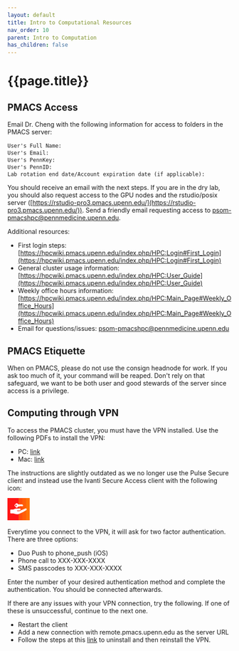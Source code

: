 ```yaml
---
layout: default
title: Intro to Computational Resources
nav_order: 10
parent: Intro to Computation
has_children: false
---
```


# {{page.title}}

## PMACS Access

Email Dr. Cheng with the following information for access to folders in the PMACS server:

    User's Full Name: 
    User's Email: 
    User's PennKey: 
    User's PennID: 
    Lab rotation end date/Account expiration date (if applicable):

You should receive an email with the next steps. If you are in the dry lab, you should also request access to the GPU nodes and the rstudio/posix server ([https://rstudio-pro3.pmacs.upenn.edu/](https://rstudio-pro3.pmacs.upenn.edu/)). Send a friendly email requesting access to [psom-pmacshpc@pennmedicine.upenn.edu](psom-pmacshpc@pennmedicine.upenn.edu).

Additional resources:
* First login steps: [https://hpcwiki.pmacs.upenn.edu/index.php/HPC:Login#First_Login](https://hpcwiki.pmacs.upenn.edu/index.php/HPC:Login#First_Login)
* General cluster usage information: [https://hpcwiki.pmacs.upenn.edu/index.php/HPC:User_Guide](https://hpcwiki.pmacs.upenn.edu/index.php/HPC:User_Guide)
* Weekly office hours information: [https://hpcwiki.pmacs.upenn.edu/index.php/HPC:Main_Page#Weekly_Office_Hours](https://hpcwiki.pmacs.upenn.edu/index.php/HPC:Main_Page#Weekly_Office_Hours)
* Email for questions/issues: [psom-pmacshpc@pennmedicine.upenn.edu](psom-pmacshpc@pennmedicine.upenn.edu)

## PMACS Etiquette

When on PMACS, please do not use the consign headnode for work. If you ask too much of it, your command will be reaped. Don't rely on that safeguard, we want to be both user and good stewards of the server since access is a privilege.

## Computing through VPN

To access the PMACS cluster, you must have the VPN installed. Use the following PDFs to install the VPN:

* PC: [link](https://www.med.upenn.edu/pmacs/assets/user-content/documents/pmacs-vpn-windows-automated-install-and-configuration-(preferred).pdf)
* Mac: [link](https://www.med.upenn.edu/pmacs/assets/user-content/documents/pmacs-vpn-mac-os-automated-install-and-configuration-(preferred).pdf)

The instructions are slightly outdated as we no longer use the Pulse Secure client and instead use the Ivanti Secure Access client with the following icon:

<img src="/assets/images/IvantiSecureAccessIcon.webp" alt="drawing" width="50"/>

Everytime you connect to the VPN, it will ask for two factor authentication. There are three options:

* Duo Push to phone_push (iOS)
* Phone call to XXX-XXX-XXXX
* SMS passcodes to XXX-XXX-XXXX

Enter the number of your desired authentication method and complete the authentication. You should be connected afterwards. 

If there are any issues with your VPN connection, try the following. If one of these is unsuccessful, continue to the next one.

* Restart the client
* Add a new connection with remote.pmacs.upenn.edu as the server URL
* Follow the steps at this [link](https://forums.ivanti.com/s/article/Deep-Clean-Procedure-for-Windows-and-MAC?language=en_US) to uninstall and then reinstall the VPN.

